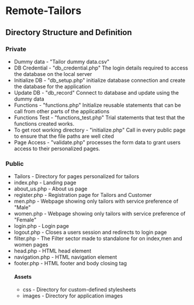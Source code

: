 # Remote-Tailors

## Directory Structure and Definition

### Private
   * Dummy data - "Tailor dummy data.csv" 
   * DB Credential - "db_credential.php" The login details required to access the database on the local server
   * Initialize DB - "db_setup.php" initialize database connection and create the database for the application
   * Update DB - "db_record" Connect to database and update using the dummy data 
   * Functions - "functions.php" Initialize reusable statements that can be call from other parts of the applications
   * Functions Test - "functions_test.php" Trial statements that test that the functions created works.
   * To get root working directory - "initialize.php" Call in every public page to ensure that the file paths are well cited
   * Page Access - "validate.php" processes the form data to grant users access to their personalized pages.
### Public
   * Tailors - Directory for pages personalized for tailors
   * index.php - Landing page
   * about_us.php - About us page
   * register.php - Registration page for Tailors and Customer
   * men.php - Webpage showing only tailors with service preference of "Male"
   * women.php - Webpage showing only tailors with service preference of "Female"
   * login.php - Login page
   * logout.php - Closes a users session and redirects to login page
   * filter.php - The Filter sector made to standalone for on index,men and women pages
   * head.php - HTML head element
   * navigation.php - HTML navigation element
   * footer.php - HTML footer and body closing tag
     #### Assets
        * css - Directory for custom-defined stylesheets
        * images - Directory for application images
   
